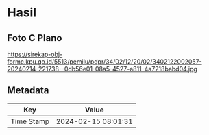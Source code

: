 # Hasil

## Foto C Plano

https://sirekap-obj-formc.kpu.go.id/5513/pemilu/pdpr/34/02/12/20/02/3402122002057-20240214-221738--0db56e01-08a5-4527-a811-4a7218babd04.jpg


## Metadata

| Key        | Value               |
| ---------- | ------------------- |
| Time Stamp | 2024-02-15 08:01:31 |



